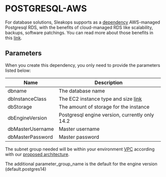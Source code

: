 # POSTGRESQL-AWS

For database solutions, Sleakops supports as a [dependency](./dependency.md) AWS-managed Postgresql RDS, with the benefits of cloud-managed RDS like scalability, backups, software patchings. You can read more about those benefits in this [link](https://docs.aws.amazon.com/AmazonRDS/latest/UserGuide/Welcome.html#Welcome.Concepts.RDS).

## Parameters

When you create this dependency, you only need to provide the parameters listed below:

| Name             | Description                                                                                                                                                |
| ---------------- | ---------------------------------------------------------------------------------------------------------------------------------------------------------- |
| dbname           | The database name                                                                                                                                          |
| dbInstanceClass  | The EC2 instance type and size [link](https://docs.aws.amazon.com/AmazonRDS/latest/UserGuide/Concepts.DBInstanceClass.html#Concepts.DBInstanceClass.Types) |
| dbStorage        | The amount of storage for the instance                                                                                                                     |
| dbEngineVersion  | Postgresql engine version, currently only 14.2                                                                                                             |
| dbMasterUsername | Master username                                                                                                                                            |
| dbMasterPassword | Master password                                                                                                                                            |

The subnet group needed will be within your environment [VPC](vpc.md) according with our [proposed architecture](architecture.md).

The additional parameter_group_name is the default for the engine version (default.postgres14)

<!--
        persistence_db_group = aws.rds.SubnetGroup(
            f"db_subnet_group-{self.VPC_ID}",
            subnet_ids=[
                n["id"] for n in self.get_network_output()["persistence_subnet_ids"]
            ],
            tags={
                "Name": f"DBSubnetGroup-{self.VPC_ID}",
            },
        )
        dbname = self.CONFIG.get("dbName")
        if dbname == "database":
            dbname = f"{self.NAME}-{dbname}"
        aws.rds.Instance(
            self.NAME,
            instance_class=self.CONFIG.get("dbInstanceClass"),
            allocated_storage=self.CONFIG.get("dbStorage"),
            engine_version=self.CONFIG.get("dbEngineVersion"),
            parameter_group_name="default.postgres14",
            db_name=dbname,
            password=self.CONFIG.get("dbMasterPassword"),
            username=self.CONFIG.get("dbMasterUsername"),
            skip_final_snapshot=True,
            engine="postgres",
            db_subnet_group_name=persistence_db_group.name,
        ) -->

